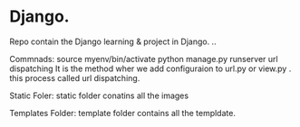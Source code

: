    # Django.   
Repo contain the Django learning &amp; project in Django.
..

Commnads: 
source myenv/bin/activate
python manage.py runserver
url dispatching   It is the method wher we add configuraion to url.py or view.py  . this process called url dispatching.
     

Static Foler: 
  static folder conatins all the images 

Templates Folder: 
    template folder contains all the templdate.

     
